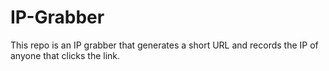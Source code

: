 # IP-Grabber
This repo is an IP grabber that generates a short URL and records the IP of anyone that clicks the link.

